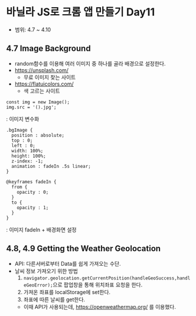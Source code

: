 # 바닐라 JS로 크롬 앱 만들기 Day11
+ 범위: 4.7 ~ 4.10

## 4.7 Image Background
+ random함수를 이용해 여러 이미지 중 하나를 골라 배경으로 설정한다.
+ https://unsplash.com/
  + 무료 이미지 찾는 사이트
+ https://flatuicolors.com/
  + 색 고르는 사이트

```
const img = new Image();
img.src = '().jpg';

```
: 이미지 변수화

```
.bgImage {
  position : absolute;
  top : 0;
  left : 0;
  width: 100%;
  height: 100%;
  z-index: -1;
  animation : fadeIn .5s linear;
}

@keyframes fadeIn {
  from {
    opacity : 0;
  }
  to {
    opacity : 1;
  }
}
```
: 이미지 fadeIn + 배경화면 설정


## 4.8, 4.9 Getting the Weather  Geolocation
+ API: 다른서버로부터 Data를 쉽게 가져오는 수단.
+ 날씨 정보 가져오기 위한 방법
  1. `navigator.geolocation.getCurrentPosition(handleGeoSuccess,handleGeoError);`으로 팝업창을 통해 위치좌표 요청을 한다.
  2. 가져온 좌표를 localStorage에 set한다.
  3. 좌표에 따른 날씨를 get한다.
    + 이때 API가 사용되는데, https://openweathermap.org/ 를 이용했다.
